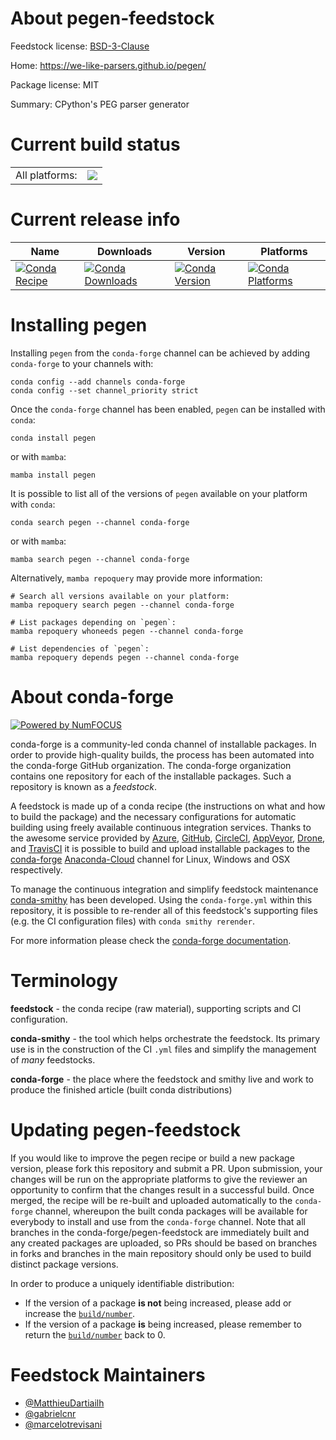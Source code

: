 About pegen-feedstock
=====================

Feedstock license: [BSD-3-Clause](https://github.com/conda-forge/pegen-feedstock/blob/main/LICENSE.txt)

Home: https://we-like-parsers.github.io/pegen/

Package license: MIT

Summary: CPython's PEG parser generator

Current build status
====================


<table><tr><td>All platforms:</td>
    <td>
      <a href="https://dev.azure.com/conda-forge/feedstock-builds/_build/latest?definitionId=19525&branchName=main">
        <img src="https://dev.azure.com/conda-forge/feedstock-builds/_apis/build/status/pegen-feedstock?branchName=main">
      </a>
    </td>
  </tr>
</table>

Current release info
====================

| Name | Downloads | Version | Platforms |
| --- | --- | --- | --- |
| [![Conda Recipe](https://img.shields.io/badge/recipe-pegen-green.svg)](https://anaconda.org/conda-forge/pegen) | [![Conda Downloads](https://img.shields.io/conda/dn/conda-forge/pegen.svg)](https://anaconda.org/conda-forge/pegen) | [![Conda Version](https://img.shields.io/conda/vn/conda-forge/pegen.svg)](https://anaconda.org/conda-forge/pegen) | [![Conda Platforms](https://img.shields.io/conda/pn/conda-forge/pegen.svg)](https://anaconda.org/conda-forge/pegen) |

Installing pegen
================

Installing `pegen` from the `conda-forge` channel can be achieved by adding `conda-forge` to your channels with:

```
conda config --add channels conda-forge
conda config --set channel_priority strict
```

Once the `conda-forge` channel has been enabled, `pegen` can be installed with `conda`:

```
conda install pegen
```

or with `mamba`:

```
mamba install pegen
```

It is possible to list all of the versions of `pegen` available on your platform with `conda`:

```
conda search pegen --channel conda-forge
```

or with `mamba`:

```
mamba search pegen --channel conda-forge
```

Alternatively, `mamba repoquery` may provide more information:

```
# Search all versions available on your platform:
mamba repoquery search pegen --channel conda-forge

# List packages depending on `pegen`:
mamba repoquery whoneeds pegen --channel conda-forge

# List dependencies of `pegen`:
mamba repoquery depends pegen --channel conda-forge
```


About conda-forge
=================

[![Powered by
NumFOCUS](https://img.shields.io/badge/powered%20by-NumFOCUS-orange.svg?style=flat&colorA=E1523D&colorB=007D8A)](https://numfocus.org)

conda-forge is a community-led conda channel of installable packages.
In order to provide high-quality builds, the process has been automated into the
conda-forge GitHub organization. The conda-forge organization contains one repository
for each of the installable packages. Such a repository is known as a *feedstock*.

A feedstock is made up of a conda recipe (the instructions on what and how to build
the package) and the necessary configurations for automatic building using freely
available continuous integration services. Thanks to the awesome service provided by
[Azure](https://azure.microsoft.com/en-us/services/devops/), [GitHub](https://github.com/),
[CircleCI](https://circleci.com/), [AppVeyor](https://www.appveyor.com/),
[Drone](https://cloud.drone.io/welcome), and [TravisCI](https://travis-ci.com/)
it is possible to build and upload installable packages to the
[conda-forge](https://anaconda.org/conda-forge) [Anaconda-Cloud](https://anaconda.org/)
channel for Linux, Windows and OSX respectively.

To manage the continuous integration and simplify feedstock maintenance
[conda-smithy](https://github.com/conda-forge/conda-smithy) has been developed.
Using the ``conda-forge.yml`` within this repository, it is possible to re-render all of
this feedstock's supporting files (e.g. the CI configuration files) with ``conda smithy rerender``.

For more information please check the [conda-forge documentation](https://conda-forge.org/docs/).

Terminology
===========

**feedstock** - the conda recipe (raw material), supporting scripts and CI configuration.

**conda-smithy** - the tool which helps orchestrate the feedstock.
                   Its primary use is in the construction of the CI ``.yml`` files
                   and simplify the management of *many* feedstocks.

**conda-forge** - the place where the feedstock and smithy live and work to
                  produce the finished article (built conda distributions)


Updating pegen-feedstock
========================

If you would like to improve the pegen recipe or build a new
package version, please fork this repository and submit a PR. Upon submission,
your changes will be run on the appropriate platforms to give the reviewer an
opportunity to confirm that the changes result in a successful build. Once
merged, the recipe will be re-built and uploaded automatically to the
`conda-forge` channel, whereupon the built conda packages will be available for
everybody to install and use from the `conda-forge` channel.
Note that all branches in the conda-forge/pegen-feedstock are
immediately built and any created packages are uploaded, so PRs should be based
on branches in forks and branches in the main repository should only be used to
build distinct package versions.

In order to produce a uniquely identifiable distribution:
 * If the version of a package **is not** being increased, please add or increase
   the [``build/number``](https://docs.conda.io/projects/conda-build/en/latest/resources/define-metadata.html#build-number-and-string).
 * If the version of a package **is** being increased, please remember to return
   the [``build/number``](https://docs.conda.io/projects/conda-build/en/latest/resources/define-metadata.html#build-number-and-string)
   back to 0.

Feedstock Maintainers
=====================

* [@MatthieuDartiailh](https://github.com/MatthieuDartiailh/)
* [@gabrielcnr](https://github.com/gabrielcnr/)
* [@marcelotrevisani](https://github.com/marcelotrevisani/)

